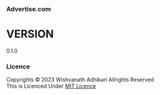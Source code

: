### Advertise.com
# VERSION
0.1.0

### Licence
Copyrights &copy; 2023 Wishvanath Adhikari Allrights Reserved</br>
This is Licenced Under [MIT Licence](Licence.txt)